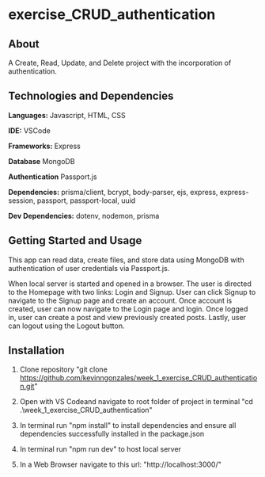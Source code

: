 # exercise_CRUD_authentication

## About
A Create, Read, Update, and Delete project with the incorporation of authentication. 

## Technologies and Dependencies
**Languages:** Javascript, HTML, CSS

**IDE:** VSCode  

**Frameworks:** Express 

**Database** MongoDB

**Authentication** Passport.js 

**Dependencies:** prisma/client, bcrypt, body-parser, ejs, express, express-session, passport, passport-local, uuid
 
**Dev Dependencies:** dotenv, nodemon, prisma

## Getting Started and Usage
This app can read data, create files, and store data using MongoDB with authentication of user credentials via Passport.js.

When local server is started and opened in a browser. The user is directed to the Homepage with two links: Login and Signup. User can click Signup to navigate to the Signup page and create an account. Once account is created, user can now navigate to the Login page and login. Once logged in, user can create a post and view previously created posts. Lastly, user can logout using the Logout button.  

## Installation
1. Clone repository "git clone https://github.com/kevinngonzales/week_1_exercise_CRUD_authentication.git"

2. Open with VS Codeand navigate to root folder of project in terminal "cd .\week_1_exercise_CRUD_authentication"

4. In terminal run "npm install" to install dependencies and ensure all dependencies successfully installed in the package.json

5. In terminal run "npm run dev" to host local server

6. In a Web Browser navigate to this url: "http://localhost:3000/"



